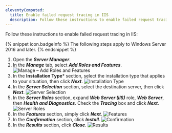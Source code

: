 ```yaml
---
eleventyComputed:
  title: Enable failed request tracing in IIS
  description: Follow these instructions to enable failed request tracing in IIS.
---
```

Follow these instructions to enable failed request tracing in IIS:

{% snippet icon.badgeInfo %}
The following steps apply to Windows Server 2016 and later.
{% endsnippet %}

1. Open the ***Server Manager***.
1. In the ***Manage*** tab, select ***Add Roles and Features***.
![Manage – Add Roles and Features](https://cdnweb.devolutions.net/docs/docs_en_kb_KB4317.png)
1. In the **Installation Type*** section, select the installation type that applies to your situation, then click ***Next***.
![Installation Type](https://cdnweb.devolutions.net/docs/docs_en_kb_KB4318.png)
1. In the ***Server Selection*** section, select the destination server, then click ***Next***.
![Server Selection](https://cdnweb.devolutions.net/docs/docs_en_kb_KB4319.png)
1. In the ***Server Roles*** section, expand ***Web Server (IIS)*** role, ***Web Server***, then ***Health and Diagnostics***. Check the ***Tracing*** box and click ***Next***.
![Server Roles](https://cdnweb.devolutions.net/docs/docs_en_kb_KB4320.png)
1. In the ***Features*** section, simply click ***Next***.
![Features](https://cdnweb.devolutions.net/docs/docs_en_kb_KB4321.png)
1. In the ***Confirmation*** section, click ***Install***.
![Confirmation](https://cdnweb.devolutions.net/docs/docs_en_kb_KB4322.png)
1. In the ***Results*** section, click ***Close***.
![Results](https://cdnweb.devolutions.net/docs/docs_en_kb_KB4323.png)
